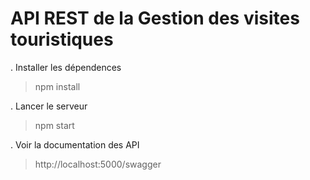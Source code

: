 # API REST de la Gestion des visites touristiques

. Installer les dépendences
> npm install 

. Lancer le serveur
> npm start

. Voir la documentation des API
> http://localhost:5000/swagger
